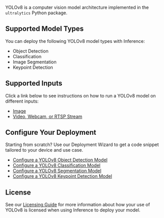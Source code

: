 YOLOv8 is a computer vision model architecture implemented in the `ultralytics` Python package.

## Supported Model Types

You can deploy the following YOLOv8 model types with Inference:

- Object Detection
- Classification
- Image Segmentation
- Keypoint Detection

## Supported Inputs

Click a link below to see instructions on how to run a YOLOv8 model on different inputs:

- [Image](/quickstart/run_model_on_image/)
- [Video, Webcam, or RTSP Stream](/quickstart/run_model_on_rtsp_webcam/)

## Configure Your Deployment

Starting from scratch? Use our Deployment Wizard to get a code snippet tailored to your device and use case.

- [Configure a YOLOv8 Object Detection Model](https://roboflow.github.io/deploy-setup-widget/results.html#Fine-Tuned/Object%20Detection)
- [Configure a YOLOv8 Classification Model](https://roboflow.github.io/deploy-setup-widget/results.html#Fine-Tuned/Classification)
- [Configure a YOLOv8 Segmentation Model](https://roboflow.github.io/deploy-setup-widget/results.html#Fine-Tuned/Image%20Segmentation)
- [Configure a YOLOv8 Keypoint Detection Model](https://deploy-quickstart.roboflow.com/results.html#Fine-Tuned/Keypoint%20Detection)

## License

See our [Licensing Guide](https://roboflow.com/licensing) for more information about how your use of YOLOv8 is licensed when using Inference to deploy your model.